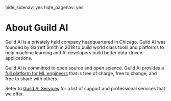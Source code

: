 hide_sidenav: yes
hide_pagenav: yes

# About Guild AI

<div class="col-sm-9" markdown>

Guild AI is a privately held company headquartered in Chicago. Guild
AI was founded by Garrett Smith in 2018 to build world class tools and
platforms to help machine learning and AI developers build better
data-driven applications.

Guild AI is committed to open source and open science. Guild AI
provides a [full platform for ML engineers](/index.md) that is free of
charge, free to change, and free to share with others.

Refer to [Guild AI Services](/services.md) for a list of support and
professional services that we offer.

</div>

